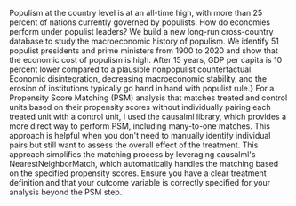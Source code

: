 Populism at the country level is at an all-time high, with more than 25 percent of nations currently governed by populists. How do economies perform under populist leaders? We build a new long-run cross-country database to study the macroeconomic history of populism. We identify 51 populist presidents and prime ministers from 1900 to 2020 and show that the economic cost of populism is high. After 15 years, GDP per capita is 10 percent lower compared to a plausible nonpopulist counterfactual. Economic disintegration, decreasing macroeconomic stability, and the erosion of institutions typically go hand in hand with populist rule.}
For a Propensity Score Matching (PSM) analysis that matches treated and control units based on their propensity scores without individually pairing each treated unit with a control unit, I used the causalml library, which provides a more direct way to perform PSM, including many-to-one matches. This approach is helpful when you don't need to manually identify individual pairs but still want to assess the overall effect of the treatment.
This approach simplifies the matching process by leveraging causalml's NearestNeighborMatch, which automatically handles the matching based on the specified propensity scores. Ensure you have a clear treatment definition and that your outcome variable is correctly specified for your analysis beyond the PSM step.

